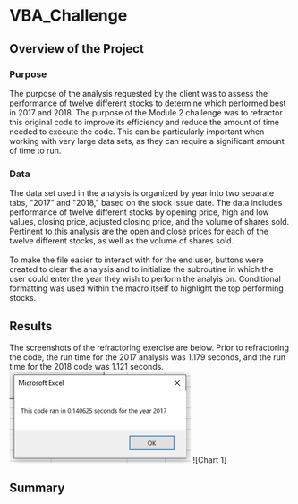# VBA_Challenge

## Overview of the Project
### Purpose
The purpose of the analysis requested by the client was to assess the performance of twelve different stocks to determine which performed best in 2017 and 2018. The purpose of the Module 2 challenge was to refractor this original code to improve its efficiency and reduce the amount of time needed to execute the code. This can be particularly important when working with very large data sets, as they can require a significant amount of time to run.
### Data
The data set used in the analysis is organized by year into two separate tabs, "2017" and "2018," based on the stock issue date. The data includes performance of twelve different stocks by opening price, high and low values, closing price, adjusted closing price, and the volume of shares sold. Pertinent to this analysis are the open and close prices for each of the twelve different stocks, as well as the volume of shares sold. <br /><br />
To make the file easier to interact with for the end user, buttons were created to clear the analysis and to initialize the subroutine in which the user could enter the year they wish to perform the analyis on. Conditional formatting was used within the macro itself to highlight the top performing stocks. 

## Results
The screenshots of the refractoring exercise are below. 
Prior to refractoring the code, the run time for the 2017 analysis was 1.179 seconds, and the run time for the 2018 code was 1.121 seconds.
 <br />
![Chart 1](https://github.com/banasibb/VBA_Challenge/blob/f499aaeda4aa48ac03775ecadc7e7c3196c8f105/VBA_Challenge_2017_ss.PNG)
![Chart 1]<br />

## Summary

